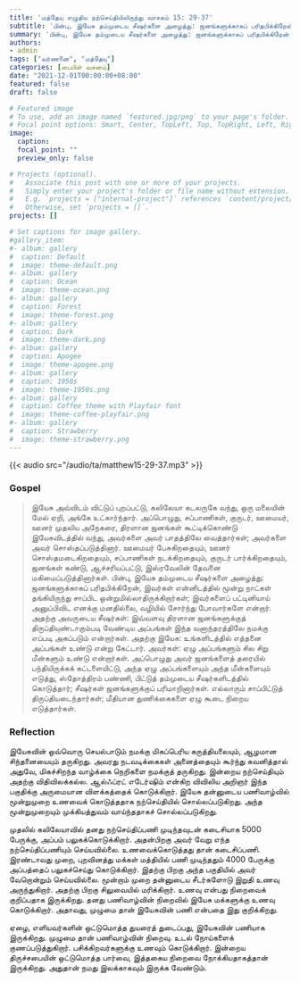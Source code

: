 ```yaml
---
title: 'மத்தேயு எழுதிய நற்செய்தியிலிருந்து வாசகம் 15: 29-37'
subtitle: 'பின்பு, இயேசு தம்முடைய சீஷர்களை அழைத்து: ஜனங்களுக்காகப் பரிதபிக்கிறேன், இவர்கள் என்னிடத்தில் மூன்று நாட்கள் தங்கியிருந்து சாப்பிட ஒன்றுமில்லாதிருக்கிறார்கள்; இவர்களைப் பட்டினியாய் அனுப்பிவிட எனக்கு மனதில்லை, வழியில் சோர்ந்து போவார்களே என்றார்.'
summary: 'பின்பு, இயேசு தம்முடைய சீஷர்களை அழைத்து: ஜனங்களுக்காகப் பரிதபிக்கிறேன், இவர்கள் என்னிடத்தில் மூன்று நாட்கள் தங்கியிருந்து சாப்பிட ஒன்றுமில்லாதிருக்கிறார்கள்; இவர்களைப் பட்டினியாய் அனுப்பிவிட எனக்கு மனதில்லை, வழியில் சோர்ந்து போவார்களே என்றார்.'
authors:
- admin
tags: ["வர்ணனை", "மத்தேயு"]
categories: [பைபிள் வசனம்]
date: "2021-12-01T00:00:00+08:00"
featured: false
draft: false

# Featured image
# To use, add an image named `featured.jpg/png` to your page's folder.
# Focal point options: Smart, Center, TopLeft, Top, TopRight, Left, Right, BottomLeft, Bottom, BottomRight
image:
  caption:
  focal_point: ""
  preview_only: false

# Projects (optional).
#   Associate this post with one or more of your projects.
#   Simply enter your project's folder or file name without extension.
#   E.g. `projects = ["internal-project"]` references `content/project/deep-learning/index.md`.
#   Otherwise, set `projects = []`.
projects: []

# Set captions for image gallery.
#gallery_item:
#- album: gallery
#  caption: Default
#  image: theme-default.png
#- album: gallery
#  caption: Ocean
#  image: theme-ocean.png
#- album: gallery
#  caption: Forest
#  image: theme-forest.png
#- album: gallery
#  caption: Dark
#  image: theme-dark.png
#- album: gallery
#  caption: Apogee
#  image: theme-apogee.png
#- album: gallery
#  caption: 1950s
#  image: theme-1950s.png
#- album: gallery
#  caption: Coffee theme with Playfair font
#  image: theme-coffee-playfair.png
#- album: gallery
#  caption: Strawberry
#  image: theme-strawberry.png
---
```


{{< audio src="/audio/ta/matthew15-29-37.mp3" >}}

### Gospel
> இயேசு அவ்விடம் விட்டுப் புறப்பட்டு, கலிலேயா கடலருகே வந்து, ஒரு மலையின் மேல் ஏறி, அங்கே உட்கார்ந்தார். அப்பொழுது, சப்பாணிகள், குருடர், ஊமையர், ஊனர் முதலிய அநேகரை, திரளான ஜனங்கள் கூட்டிக்கொண்டு இயேசுவிடத்தில் வந்து, அவர்களை அவர் பாதத்திலே வைத்தார்கள்; அவர்களை அவர் சொஸ்தப்படுத்தினார். ஊமையர் பேசுகிறதையும், ஊனர் சொஸ்தமடைகிறதையும், சப்பாணிகள் நடக்கிறதையும், குருடர் பார்க்கிறதையும், ஜனங்கள் கண்டு, ஆச்சரியப்பட்டு, இஸ்ரவேலின் தேவனை மகிமைப்படுத்தினார்கள். பின்பு, இயேசு தம்முடைய சீஷர்களை அழைத்து: ஜனங்களுக்காகப் பரிதபிக்கிறேன், இவர்கள் என்னிடத்தில் மூன்று நாட்கள் தங்கியிருந்து சாப்பிட ஒன்றுமில்லாதிருக்கிறார்கள்; இவர்களைப் பட்டினியாய் அனுப்பிவிட எனக்கு மனதில்லை, வழியில் சோர்ந்து போவார்களே என்றார். அதற்கு அவருடைய சீஷர்கள்: இவ்வளவு திரளான ஜனங்களுக்குத் திருப்தியுண்டாகும்படி வேண்டிய அப்பங்கள் இந்த வனாந்தரத்திலே நமக்கு எப்படி அகப்படும் என்றார்கள். அதற்கு இயேசு: உங்களிடத்தில் எத்தனை அப்பங்கள் உண்டு என்று கேட்டார். அவர்கள்: ஏழு அப்பங்களும் சில சிறு மீன்களும் உண்டு என்றார்கள். அப்பொழுது அவர் ஜனங்களைத் தரையில் பந்தியிருக்கக் கட்டளையிட்டு, அந்த ஏழு அப்பங்களையும் அந்த மீன்களையும் எடுத்து, ஸ்தோத்திரம் பண்ணி, பிட்டுத் தம்முடைய சீஷர்களிடத்தில் கொடுத்தார்; சீஷர்கள் ஜனங்களுக்குப் பரிமாறினார்கள். எல்லாரும் சாப்பிட்டுத் திருப்தியடைந்தார்கள்; மீதியான துணிக்கைகளை ஏழு கூடை நிறைய எடுத்தார்கள்.

### Reflection
இயேசுவின் ஒவ்வொரு செயல்பாடும் நமக்கு மிகப்பெரிய கருத்தியலையும், ஆழமான சிந்தனையையும் தருகிறது. அவரது நடவடிக்கைகள் அனைத்தையும் கூர்ந்து கவனித்தால் அதுவே, மிகச்சிறந்த வாழ்க்கை நெறிகளை நமக்குத் தருகிறது. இன்றைய நற்செய்தியும் அதற்கு விதிவிலக்கல்ல. ஆல்ஃப்ரட் எடேர்ஷிம் என்கிற விவிலிய அறிஞர் இந்த பகுதிக்கு அருமையான விளக்கத்தைக் கொடுக்கிறார். இயேசு தன்னுடைய பணிவாழ்வில் மூன்றுமுறை உணவைக் கொடுத்ததாக நற்செய்தியில் சொல்லப்படுகிறது. அந்த மூன்றுமுறையும் முக்கியத்துவம் வாய்ந்ததாகச் சொல்லப்படுகிறது.

முதலில் கலிலேயாவில் தனது நற்செய்திப்பணி முடிந்தவுடன் கடைசியாக 5000 பேருக்கு, அப்பம் பலுகக்கொடுக்கிறார். அதன்பிறகு அவர் வேறு எந்த நற்செய்திப்பணியும் செய்யவில்லை. உணவைக்கொடுத்தது தான் கடைசிப்பணி. இரண்டாவது முறை, புறவினத்து மக்கள் மத்தியில் பணி முடிந்ததும் 4000 பேருக்கு அப்பத்தைப் பலுகச்செய்து கொடுக்கிறார். இதற்கு பிறகு அந்த பகுதியில் அவர் வேறொன்றும் செய்யவில்லை. மூன்றாம் முறை தன்னுடைய சீடர்களோடு இறுதி உணவு அருந்துகிறார். அதற்கு பிறகு சிலுவையில் மரிக்கிறார். உணவு என்பது நிறைவைக் குறிப்பதாக இருக்கிறது. தனது பணிவாழ்வின் நிறைவில் இயேசு மக்களுக்கு உணவு கொடுக்கிறார். அதாவது, முழுமை தான் இயேசுவின் பணி என்பதை இது குறிக்கிறது.

ஏழை, எளியவர்களின் ஒட்டுமொத்த துயரைத் துடைப்பது, இயேசுவின் பணியாக இருக்கிறது. முழுமை தான் பணிவாழ்வின் நிறைவு. உடல் நோய்களைக் குணப்படுத்துகிறார். பசிக்கிறவர்களுக்கு உணவும் கொடுக்கிறார். இன்றைய திருச்சபையின் ஒட்டுமொத்த பார்வை, இத்தகைய நிறைவை நோக்கியதாகத்தான் இருக்கிறது. அதுதான் நமது இலக்காகவும் இருக்க வேண்டும்.
